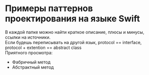 # Примеры паттернов проектирования на языке Swift

В каждой папке можно найти краткое описание, плюсы и минусы, ссылки на источники.<br>
Если будешь переписывать на другой язык, protocol == interface, protocol + extention == abstract class<br>
Приятного просмотра:<br>

- Фабричный метод
- Абстрактный метод
